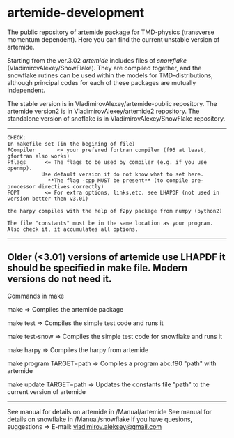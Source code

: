 # artemide-development
The public repository of artemide package for TMD-physics (transverse momentum dependent).
Here you can find the current unstable version of artemide.

Starting from the ver.3.02 _artemide_ includes files of _snowflake_ (VladimirovAlexey/SnowFlake). They are compiled together, and the snowflake rutines can be used within the models for TMD-distributions, although principal codes for each of these packages are mutually independent.

The stable version is in VladimirovAlexey/artemide-public repository.
The artemide version2 is in VladimirovAlexey/artemide2 repository.
The standalone version of snoflake is in VladimirovAlexey/SnowFlake repository.

------------------------------------------------------------------------------------------------------
	CHECK:
	In makefile set (in the begining of file)
	FCompiler    	<= your prefered fortran compiler (f95 at least, gfortran also works)
	Fflags		<= The flags to be used by compiler (e.g. if you use openmp). 
 			   Use default version if do not know what to set here. 
       			 **The flag -cpp MUST be present** (to compile pre-processor directives correctly)
	FOPT		<= For extra options, links,etc. see LHAPDF (not used in version better then v3.01)
	
	the harpy compiles with the help of f2py package from numpy (python2)
	
	The file "constants" must be in the same location as your program. Also check it, it accumulates all options.


------------------------------------------------------------------------------------------------------
**Older (<3.01) versions of artemide use LHAPDF** it should be specified in make file. Modern versions do not need it.
------------------------------------------------------------------------------------------------------
Commands in make

make
=> Compiles the artemide package

make test
=> Compiles the simple test code and runs it

make test-snow
=> Compiles the simple test code for snowflake and runs it

make harpy
=> Compiles the harpy from artemide

make program TARGET=path
=> Compiles a program abc.f90 "path" with artemide

make update TARGET=path
=> Updates the constants file "path" to the current version of artemide

-------------------------------------------------------------------------------------------------------
See manual for details on artemide  in /Manual/artemide
See manual for details on snowflake  in /Manual/snowflake
If you have quesions, suggestions => E-mail: vladimirov.aleksey@gmail.com


